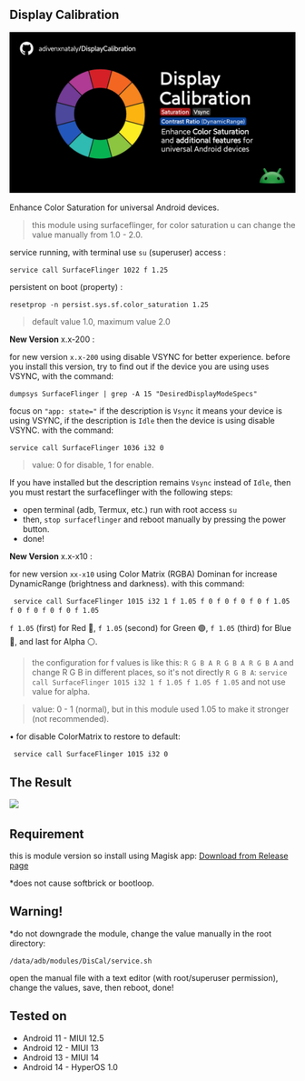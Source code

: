 ## Display Calibration 

![banner](https://github.com/adivenxnataly/DisplayCalibration/blob/main/files/banner2.png)

Enhance Color Saturation for universal Android devices.
>this module using surfaceflinger, for color saturation  u can change the value manually from 1.0 - 2.0.

 service running, with terminal use `su` (superuser) access :
 
    service call SurfaceFlinger 1022 f 1.25
 
 persistent on boot (property) :
 
    resetprop -n persist.sys.sf.color_saturation 1.25

 > default value 1.0, maximum value 2.0

**New Version** x.x-200 :

for new version `x.x-200` using disable VSYNC for better experience. before you install this version, try to find out if the device you are using uses VSYNC, with the command:

    dumpsys SurfaceFlinger | grep -A 15 "DesiredDisplayModeSpecs"

 focus on `"app: state="` if the description is `Vsync` it means your device is using VSYNC, if the description is `Idle` then the device is using disable VSYNC. with the command:

    service call SurfaceFlinger 1036 i32 0

 > value: 0 for disable, 1 for enable.

 If you have installed but the description remains `Vsync` instead of `Idle`, then you must restart the surfaceflinger with the following steps:
 - open terminal (adb, Termux, etc.) run with root access `su`
 - then, `stop surfaceflinger` and reboot manually by pressing the power button.
 - done!

 **New Version** x.x-x10 :

 for new version `xx-x10` using Color Matrix (RGBA) Dominan for increase DynamicRange (brightness and darkness).
 with this command:

     service call SurfaceFlinger 1015 i32 1 f 1.05 f 0 f 0 f 0 f 0 f 1.05 f 0 f 0 f 0 f 0 f 1.05

 `f 1.05` (first) for Red 🔴, `f 1.05` (second) for Green 🟢, `f 1.05` (third) for Blue 🔵, and last for Alpha ⚪.
 > the configuration for f values is like this: `R G B A R G B A R G B A` and change R G B in different places, so it's not directly `R G B A`: `service call SurfaceFlinger 1015 i32 1 f 1.05 f 1.05 f 1.05` and not use value for alpha.

 > value: 0 - 1 (normal), but in this module used 1.05 to make it stronger (not recommended).

 • for disable ColorMatrix to restore to default:

     service call SurfaceFlinger 1015 i32 0

## The Result
 ![](https://github.com/adivenxnataly/DisplayCalibration/blob/main/files/compareimg.png)
 
## Requirement
 this is module version so install using Magisk app:
 [Download from Release page](https://github.com/adivenxnataly/DisplayCalibration/releases)
 
 *does not cause softbrick or bootloop.
 
## Warning!
 *do not downgrade the module, change the value manually in the root directory:

    /data/adb/modules/DisCal/service.sh

  open the manual file with a text editor (with root/superuser permission), change the values, save, then reboot, done!
  
## Tested on
  - Android 11 - MIUI 12.5
  - Android 12 - MIUI 13
  - Android 13 - MIUI 14
  - Android 14 - HyperOS 1.0

